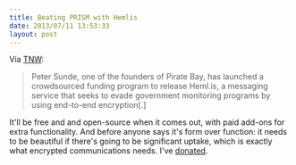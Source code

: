 ```yaml
---
title: Beating PRISM with Hemlis
date: 2013/07/11 13:53:33
layout: post
---
```


Via [TNW](http://thenextweb.com/apps/2013/07/10/hemlis/):

> Peter Sunde, one of the founders of Pirate Bay, has launched a crowdsourced funding program to release Heml.is, a messaging service that seeks to evade government monitoring programs by using end-to-end encryption[.]

It'll be free and and open-source when it comes out, with paid add-ons for extra functionality. And before anyone says it's form over function: it needs to be beautiful if there's going to be significant uptake, which is exactly what encrypted communications needs. I've [donated](https://heml.is/).
